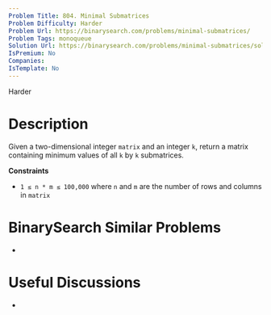 ```yaml
---
Problem Title: 804. Minimal Submatrices
Problem Difficulty: Harder
Problem Url: https://binarysearch.com/problems/minimal-submatrices/
Problem Tags: monoqueue
Solution Url: https://binarysearch.com/problems/minimal-submatrices/solutions/
IsPremium: No
Companies: 
IsTemplate: No
---
```


<span style="color: ;">Harder</span>

# Description

Given a two-dimensional integer `matrix` and an integer `k`, return a matrix containing minimum values of all `k` by `k` submatrices.

**Constraints**
- `1 ≤ n * m ≤ 100,000` where `n` and `m` are the number of rows and columns in `matrix`

# BinarySearch Similar Problems

- []()

# Useful Discussions

- []()
